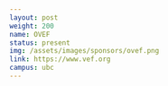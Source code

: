 ```yaml
---
layout: post
weight: 200
name: OVEF
status: present
img: /assets/images/sponsors/ovef.png
link: https://www.vef.org
campus: ubc
---
```

